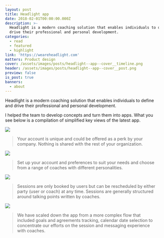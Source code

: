 ```yaml
---
layout: post
title: Headlight app
date: 2018-02-01T00:00:00.000Z
description: >-
  Headlight is a modern coaching solution that enables individuals to define and
  drive their professional and personal development.
categories:
  - read
  - featured
  - highlight
link: 'https://weareheadlight.com'
matters: Product design
cover: /assets/images/posts/headlight--app--cover__timeline.png
header: /assets/images/posts/headlight--app--cover__post.png
preview: false
is_post: true
banners:
  - about
---
```

Headlight is a modern coaching solution that enables individuals to define and drive their professional and personal development.

I helped the team to develop concepts and turn them into apps. What you see below is a compilation of simplified key views of the latest app.

![](../../assets/images/posts/headlight--app--content--0.png)

> Your account is unique and could be offered as a perk by your company. Nothing is shared with the rest of your organization.

![](../../assets/images/posts/headlight--app--content--1.png)

> Set up your account and preferences to suit your needs and choose from a range of coaches with different personalities.

![](../../assets/images/posts/headlight--app--content--2.png)

> Sessions are only booked by users but can be rescheduled by either party (user or coach) at any time. Sessions are generally structured around talking points written by coaches.

![](../../assets/images/posts/headlight--app--content--3.png)

> We have scaled down the app from a more complex flow that included goals and agreements tracking, calendar date selection to concentrate our efforts on the session and messaging experience with coaches.
